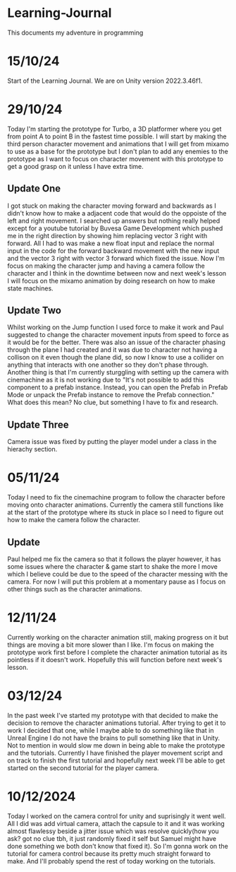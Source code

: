 # Learning-Journal
This documents my adventure in programming

# 15/10/24
Start of the Learning Journal. 
We are on Unity version 2022.3.46f1.

# 29/10/24
Today I'm starting the prototype for Turbo, a 3D platformer where you get from point A to point B in the fastest time possible. I will start by making the third person character movement and animations that I will get from mixamo to use as a base for the prototype but I don't plan to add any enemies to the prototype as I want to focus on character movement with this prototype to get a good grasp on it unless I have extra time.
## Update One
I got stuck on making the character moving forward and backwards as I didn't know how to make a adjacent code that would do the oppoiste of the left and right movement. 
I searched up answers but nothing really helped except for a youtube tutorial by Buvesa Game Development which pushed me in the right direction by showing him replacing vector 3 right with forward.
All I had to was make a new float input and replace the normal input in the code for the forward backward movement with the new input and the vector 3 right with vector 3 forward which fixed the issue. 
Now I'm focus on making the character jump and having a camera follow the character and I think in the downtime between now and next week's lesson I will focus on the mixamo animation by doing research on how to make state machines.
## Update Two
Whilst working on the Jump function I used force to make it work and Paul suggested to change the character movement inputs from speed to force as it would be for the better. There was also an issue of the character phasing through the plane I had created and it was due to character not having a collison on it even though the plane did, so now I know to use a collider on anything that interacts with one another so they don't phase through. Another thing is that I'm currently sturggling with setting up the camera with cinemachine as it is not working due to "It's not possible to add this component to a prefab instance. Instead, you can open the Prefab in Prefab Mode or unpack the Prefab instance to remove the Prefab connection." What does this mean? No clue, but something I have to fix and research.
## Update Three
Camera issue was fixed by putting the player model under a class in the hierachy section.
# 05/11/24
Today I need to fix the cinemachine program to follow the character before moving onto character animations. Currently the camera still functions like at the start of the prototype where its stuck in place so I need to figure out how to make the camera follow the character.
## Update
Paul helped me fix the camera so that it follows the player however, it has some issues where the character & game start to shake the more I move which I believe could be due to the speed of the character messing with the camera. For now I will put this problem at a momentary pause as I focus on other things such as the character animations.
# 12/11/24
Currently working on the character animation still, making progress on it but things are moving a bit more slower than I like. I'm focus on making the prototype work first before I complete the character animation tutorial as its pointless if it doesn't work. Hopefully this will function before next week's lesson.
# 03/12/24
In the past week I've started my prototype with that decided to make the decision to remove the character animations tutorial. After trying to get it to work I decided that one, while I maybe able to do something like that in Unreal Engine I do not have the brains to pull something like that in Unity. Not to mention in would slow me down in being able to make the prototype and the tutorials. Currently I have finished the player movement script and on track to finish the first tutorial and hopefully next week I'll be able to get started on the second tutorial for the player camera.
# 10/12/2024
Today I worked on the camera control for unity and suprisingly it went well. All I did was add virtual camera, attach the capsule to it and it was working almost flawlessy beside a jitter issue which was resolve quickly(how you ask? got no clue tbh, it just randomly fixed it self but Samuel might have done something we both don't know that fixed it). So I'm gonna work on the tutorial for camera control because its pretty much straight forward to make. And I'll probably spend the rest of today working on the tutorials. 
